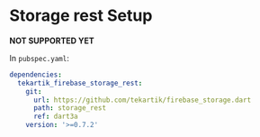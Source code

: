 # Storage rest Setup

**NOT SUPPORTED YET**

In `pubspec.yaml`:

```yaml
dependencies:
  tekartik_firebase_storage_rest:
    git:
      url: https://github.com/tekartik/firebase_storage.dart
      path: storage_rest
      ref: dart3a
    version: '>=0.7.2'
```